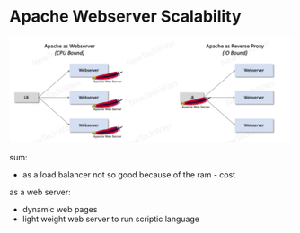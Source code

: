 # Apache Webserver Scalability

![Alt text](./images/image-5.png)

sum:
- as a load balancer not so good because of the ram - cost

as a web server:
- dynamic web pages
- light weight web server to run scriptic language